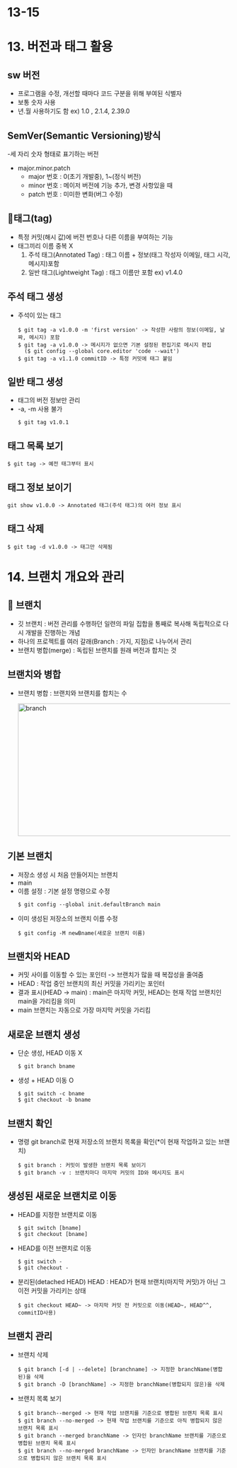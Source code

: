 # 13-15
# 13. 버전과 태그 활용

## sw 버전
- 프로그램을 수정, 개선할 때마다 코드 구분을 위해 부여된 식별자
- 보통 숫자 사용
- 년.월 사용하기도 함
  ex) 1.0 , 2.1.4, 2.39.0


## SemVer(Semantic Versioning)방식
-세 자리 숫자 형태로 표기하는 버전
- major.minor.patch
  - major 번호 : 0(초기 개발중), 1~(정식 버전)
  - minor 번호 : 메이저 버전에 기능 추가, 변경 사항있을 때
  - patch 번호 : 미미한 변화(버그 수정)

## 📎태그(tag)
- 특정 커밋(해시 값)에 버전 번호나 다른 이름을 부여하는 기능
- 태그끼리 이름 중복 X
  1. 주석 태그(Annotated Tag) : 태그 이름 + 정보(태그 작성자 이메일, 태그 시각, 메시지)포함
  2. 일반 태그(Lightweight Tag) : 태그 이름만 포함
  ex) v1.4.0

## 주석 태그 생성
- 주석이 있는 태그
  ```
  $ git tag -a v1.0.0 -m 'first version' -> 작성한 사람의 정보(이메일, 날짜, 메시지) 포함
  $ git tag -a v1.0.0 -> 메시지가 없으면 기본 설정된 편집기로 메시지 편집
    ($ git config --global core.editor 'code --wait')
  $ git tag -a v1.1.0 commitID -> 특정 커밋에 태그 붙임

## 일반 태그 생성
- 태그의 버전 정보만 관리
- -a, -m 사용 불가
  ```
  $ git tag v1.0.1
  ```

## 태그 목록 보기
  ```
  $ git tag -> 예전 태그부터 표시
  ```
## 태그 정보 보이기
  ```
  git show v1.0.0 -> Annotated 태그(주석 태그)의 여러 정보 표시
  ```
## 태그 삭제
  ```
  $ git tag -d v1.0.0 -> 태그만 삭제됨
  ```

# 14. 브랜치 개요와 관리
## 🎋 브랜치
- 깃 브랜치 : 버전 관리를 수행하던 일련의 파일 집합을 통째로 복사해 독립적으로 다시 개발을 진행하는 개념
- 하나의 프로젝트를 여러 갈래(Branch : 가지, 지점)로 나누어서 관리
- 브랜치 병합(merge) : 독립된 브랜치를 원래 버전과 합치는 것

## 브랜치와 병합
- 브랜치 병합 : 브랜치와 브랜치를 합치는 수
  
  <img src="./img/branch.png" width="600px" height="300px" title="branch" alt="branch"></img><br/>

## 기본 브랜치
- 저장소 생성 시 처음 만들어지는 브랜치
- main
- 이름 설정 : 기본 설정 명령으로 수정
  ```
  $ git config --global init.defaultBranch main
  ```
- 이미 생성된 저장소의 브랜치 이름 수정
  ```
  $ git config -M newBname(새로운 브랜치 이름)
  ```

## 브랜치와 HEAD
- 커밋 사이를 이동할 수 있는 포인터 -> 브랜치가 많을 때 복잡성을 줄여줌
- HEAD : 작업 중인 브랜치의 최신 커밋을 가리키는 포인터
- 결과 표시(HEAD -> main) : main은 마지막 커밋, HEAD는 현재 작업 브랜치인 main을 가리킴을 의미
- main 브랜치는 자동으로 가장 마지막 커밋을 가리킴

## 새로운 브랜치 생성
- 단순 생성, HEAD 이동 X
  ```
  $ git branch bname
  ```
- 생성 + HEAD 이동 O
  ```
  $ git switch -c bname
  $ git checkout -b bname
  ```
## 브랜치 확인
- 명령 git branch로 현재 저장소의 브랜치 목록을 확인(*이 현재 작업하고 있는 브랜치)
  ```
  $ git branch : 커밋이 발생한 브랜치 목록 보이기
  $ git branch -v : 브랜치마다 마지막 커밋의 ID와 메시지도 표시
  ```
## 생성된 새로운 브랜치로 이동
- HEAD를 지정한 브랜치로 이동
  ```
  $ git switch [bname]
  $ git checkout [bname]
  ```
- HEAD를 이전 브랜치로 이동
  ```
  $ git switch -
  $ git checkout -
  ```
- 분리된(detached HEAD) HEAD : HEAD가 현재 브랜치(마지막 커밋)가 아닌 그 이전 커밋을 가리키는 상태
  ```
  $ git checkout HEAD~ -> 마지막 커밋 전 커밋으로 이동(HEAD~, HEAD^^, commitID사용)

## 브랜치 관리
- 브랜치 삭제
  ```
  $ git branch [-d | --delete] [branchname] -> 지정한 branchName(병합된)을 삭제
  $ git branch -D [branchName] -> 지정한 branchName(병합되지 않은)을 삭제
  ```
- 브랜치 목록 보기
  ```
  $ git branch--merged -> 현재 작업 브랜치를 기준으로 병합된 브랜치 목록 표시
  $ git branch --no-merged -> 현재 작업 브랜치를 기준으로 아직 병합되지 않은 브랜치 목록 표시
  $ git branch --merged branchName -> 인자인 branchName 브랜치를 기준으로 병합된 브랜치 목록 표시
  $ git branch --no-merged branchName -> 인자인 branchName 브랜치를 기준으로 병합되지 않은 브랜치 목록 표시
  ```
  

